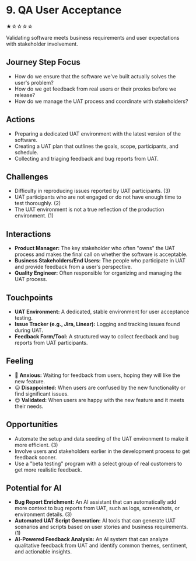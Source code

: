 # 9. QA User Acceptance
★☆☆☆☆

Validating software meets business requirements and user expectations with stakeholder involvement.

## Journey Step Focus
* How do we ensure that the software we've built actually solves the user's problem?
* How do we get feedback from real users or their proxies before we release?
* How do we manage the UAT process and coordinate with stakeholders?

## Actions
* Preparing a dedicated UAT environment with the latest version of the software.
* Creating a UAT plan that outlines the goals, scope, participants, and schedule.
* Collecting and triaging feedback and bug reports from UAT.

## Challenges
* Difficulty in reproducing issues reported by UAT participants. (3)
* UAT participants who are not engaged or do not have enough time to test thoroughly. (2)
* The UAT environment is not a true reflection of the production environment. (1)

## Interactions
* **Product Manager:** The key stakeholder who often "owns" the UAT process and makes the final call on whether the software is acceptable.
* **Business Stakeholders/End Users:** The people who participate in UAT and provide feedback from a user's perspective.
* **Quality Engineer:** Often responsible for organizing and managing the UAT process.

## Touchpoints
* **UAT Environment:** A dedicated, stable environment for user acceptance testing.
* **Issue Tracker (e.g., Jira, Linear):** Logging and tracking issues found during UAT.
* **Feedback Form/Tool:** A structured way to collect feedback and bug reports from UAT participants.

## Feeling
* 😬 **Anxious:** Waiting for feedback from users, hoping they will like the new feature.
* 😥 **Disappointed:** When users are confused by the new functionality or find significant issues.
* 😌 **Validated:** When users are happy with the new feature and it meets their needs.

## Opportunities
* Automate the setup and data seeding of the UAT environment to make it more efficient. (3)
* Involve users and stakeholders earlier in the development process to get feedback sooner.
* Use a "beta testing" program with a select group of real customers to get more realistic feedback.

## Potential for AI
* **Bug Report Enrichment:** An AI assistant that can automatically add more context to bug reports from UAT, such as logs, screenshots, or environment details. (3)
* **Automated UAT Script Generation:** AI tools that can generate UAT scenarios and scripts based on user stories and business requirements. (1)
* **AI-Powered Feedback Analysis:** An AI system that can analyze qualitative feedback from UAT and identify common themes, sentiment, and actionable insights.

